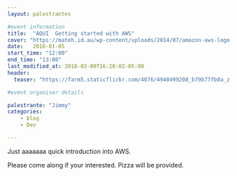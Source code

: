 ```yaml
---
layout: palestrantes

#event information
title:  "AQUI  Getting started with AWS"
cover: "https://mateh.id.au/wp-content/uploads/2014/07/amazon-aws-logo.jpg"
date:   2016-01-05
start_time: "12:00"
end_time: "13:00"
last_modified_at: 2018-03-09T16:20:02-05:00
header:
  teaser: "https://farm5.staticflickr.com/4076/4940499208_b79b77fb0a_z.jpg"

#event organiser details

palestrante: "Jimmy"
categories:
    - blog
    - Dev

--- 
```


Just aaaaaaa quick introduction into AWS.

Please come along if your interested. Pizza will be provided.